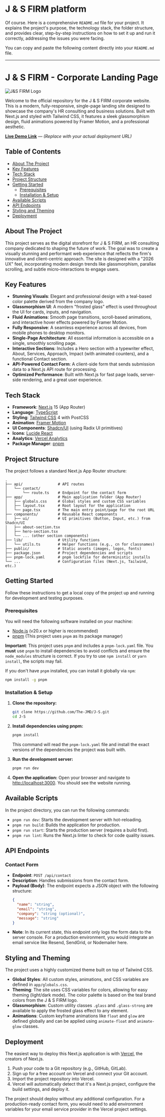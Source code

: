 # J & S FIRM platform
Of course. Here is a comprehensive `README.md` file for your project. It explains the project's purpose, the technology stack, the folder structure, and provides clear, step-by-step instructions on how to set it up and run it correctly, addressing the issues you were facing.

You can copy and paste the following content directly into your `README.md` file.

---

# J & S FIRM - Corporate Landing Page

![J&S FIRM Logo](./public/js-firm-logo.png)

Welcome to the official repository for the J & S FIRM corporate website. This is a modern, fully-responsive, single-page landing site designed to showcase the company's HR consulting and business solutions. Built with Next.js and styled with Tailwind CSS, it features a sleek glassmorphism design, fluid animations powered by Framer Motion, and a professional aesthetic.

**[Live Demo Link](https://your-deployment-url.com)** &mdash; *(Replace with your actual deployment URL)*

## Table of Contents

- [About The Project](#about-the-project)
- [Key Features](#key-features)
- [Tech Stack](#tech-stack)
- [Project Structure](#project-structure)
- [Getting Started](#getting-started)
  - [Prerequisites](#prerequisites)
  - [Installation & Setup](#installation--setup)
- [Available Scripts](#available-scripts)
- [API Endpoints](#api-endpoints)
- [Styling and Theming](#styling-and-theming)
- [Deployment](#deployment)

## About The Project

This project serves as the digital storefront for J & S FIRM, an HR consulting company dedicated to shaping the future of work. The goal was to create a visually stunning and performant web experience that reflects the firm's innovative and client-centric approach. The site is designed with a "2026 UX" feel, incorporating modern design trends like glassmorphism, parallax scrolling, and subtle micro-interactions to engage users.

## Key Features

-   **Stunning Visuals**: Elegant and professional design with a teal-based color palette derived from the company logo.
-   **Glassmorphism UI**: A modern "frosted glass" effect is used throughout the UI for cards, inputs, and navigation.
-   **Fluid Animations**: Smooth page transitions, scroll-based animations, and interactive hover effects powered by Framer Motion.
-   **Fully Responsive**: A seamless experience across all devices, from mobile phones to desktop monitors.
-   **Single-Page Architecture**: All essential information is accessible on a single, smoothly scrolling page.
-   **Interactive Sections**: Includes a Hero section with a typewriter effect, About, Services, Approach, Impact (with animated counters), and a functional Contact section.
-   **API-Powered Contact Form**: A client-side form that sends submission data to a Next.js API route for processing.
-   **Optimized Performance**: Built with Next.js for fast page loads, server-side rendering, and a great user experience.

## Tech Stack

-   **Framework**: [Next.js](https://nextjs.org/) 15 (App Router)
-   **Language**: [TypeScript](https://www.typescriptlang.org/)
-   **Styling**: [Tailwind CSS](https://tailwindcss.com/) 4 with PostCSS
-   **Animation**: [Framer Motion](https://www.framer.com/motion/)
-   **UI Components**: [Shadcn/UI](https://ui.shadcn.com/) (using Radix UI primitives)
-   **Icons**: [Lucide React](https://lucide.dev/)
-   **Analytics**: [Vercel Analytics](https://vercel.com/analytics)
-   **Package Manager**: [pnpm](https://pnpm.io/)

## Project Structure

The project follows a standard Next.js App Router structure:

```
.
├── api/                # API routes
│   └── contact/
│       └── route.ts    # Endpoint for the contact form
├── app/                # Main application folder (App Router)
│   ├── globals.css     # Global styles and custom CSS variables
│   ├── layout.tsx      # Root layout for the application
│   └── page.tsx        # The main entry point/page for the root URL
├── components/         # Reusable React components
│   ├── ui/             # UI primitives (Button, Input, etc.) from Shadcn/UI
│   ├── about-section.tsx
│   ├── hero-section.tsx
│   └── ... (other section components)
├── lib/                # Utility functions
│   └── utils.ts        # Helper functions (e.g., cn for classnames)
├── public/             # Static assets (images, logos, fonts)
├── package.json        # Project dependencies and scripts
├── pnpm-lock.yaml      # pnpm lockfile for deterministic installs
└── ...                 # Configuration files (Next.js, Tailwind, etc.)
```

## Getting Started

Follow these instructions to get a local copy of the project up and running for development and testing purposes.

### Prerequisites

You will need the following software installed on your machine:
-   [Node.js](https://nodejs.org/) (v20.x or higher is recommended)
-   [pnpm](https://pnpm.io/installation) (This project uses `pnpm` as its package manager)

**Important**: This project uses `pnpm` and includes a `pnpm-lock.yaml` file. You **must** use `pnpm` to install dependencies to avoid conflicts and ensure the `node_modules` structure is correct. If you try to use `npm install` or `yarn install`, the scripts may fail.

If you don't have `pnpm` installed, you can install it globally via `npm`:
```bash
npm install -g pnpm
```

### Installation & Setup

1.  **Clone the repository:**
    ```bash
    git clone https://github.com/The-JMD/J-S.git
    cd J-S
    ```

2.  **Install dependencies using pnpm:**
    ```bash
    pnpm install
    ```
    This command will read the `pnpm-lock.yaml` file and install the exact versions of the dependencies the project was built with.

3.  **Run the development server:**
    ```bash
    pnpm run dev
    ```

4.  **Open the application:**
    Open your browser and navigate to [http://localhost:3000](http://localhost:3000). You should see the website running.

## Available Scripts

In the project directory, you can run the following commands:

-   `pnpm run dev`: Starts the development server with hot-reloading.
-   `pnpm run build`: Builds the application for production.
-   `pnpm run start`: Starts the production server (requires a build first).
-   `pnpm run lint`: Runs the Next.js linter to check for code quality issues.

## API Endpoints

### Contact Form

-   **Endpoint**: `POST /api/contact`
-   **Description**: Handles submissions from the contact form.
-   **Payload (Body)**: The endpoint expects a JSON object with the following structure:
    ```json
    {
      "name": "string",
      "email": "string",
      "company": "string (optional)",
      "message": "string"
    }
    ```
-   **Note**: In its current state, this endpoint only logs the form data to the server console. For a production environment, you would integrate an email service like Resend, SendGrid, or Nodemailer here.

## Styling and Theming

The project uses a highly customized theme built on top of Tailwind CSS.

-   **Global Styles**: All custom styles, animations, and CSS variables are defined in `app/globals.css`.
-   **Theming**: The site uses CSS variables for colors, allowing for easy theming (light/dark mode). The color palette is based on the teal brand colors from the J & S FIRM logo.
-   **Glassmorphism**: Custom utility classes `.glass` and `.glass-strong` are available to apply the frosted glass effect to any element.
-   **Animations**: Custom keyframe animations like `float` and `glow` are defined globally and can be applied using `animate-float` and `animate-glow` classes.

## Deployment

The easiest way to deploy this Next.js application is with [Vercel](https://vercel.com/), the creators of Next.js.

1.  Push your code to a Git repository (e.g., GitHub, GitLab).
2.  Sign up for a free account on Vercel and connect your Git account.
3.  Import the project repository into Vercel.
4.  Vercel will automatically detect that it's a Next.js project, configure the build settings, and deploy it.

The project should deploy without any additional configuration. For a production-ready contact form, you would need to add environment variables for your email service provider in the Vercel project settings.
